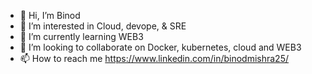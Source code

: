 - 👋 Hi, I’m Binod
- 👀 I’m interested in Cloud, devope, & SRE
- 🌱 I’m currently learning WEB3 
- 💞️ I’m looking to collaborate on Docker, kubernetes, cloud and WEB3
- 📫 How to reach me https://www.linkedin.com/in/binodmishra25/

<!---
mishbi05/mishbi05 is a ✨ special ✨ repository because its `README.md` (this file) appears on your GitHub profile.
You can click the Preview link to take a look at your changes.
--->
